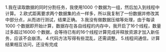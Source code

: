 1.我在读取数据的同时分割任务，我使用1000 个数据为一组，然后加入到线程中计算。
2.欧式距离要求两个数据集的点一样多，所以我复制了一份数据并修改其中部分点，从而进行测试，结果正确。
3.我没有做数据压缩等处理，由于每读1000 个数据即开始计算，数据存在各自线程的内存中，我开启了16个线程，数量过多超过16000 个数据，会等待已有的16个线程计算完成并释放资源才加入新任务，应该不会崩溃。
4.代码方法写得有些混乱，还需调整。
5.线程间通信，计算结果相互访问，还没有完成
